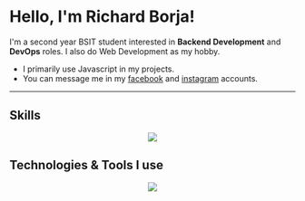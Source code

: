 # Hello, I'm Richard Borja!

I'm a second year BSIT student interested in **Backend Development** and **DevOps** roles. I also do Web Development as my hobby.
- I primarily use Javascript in my projects.
- You can message me in my [facebook](https://www.facebook.com/saeiouu) and [instagram](https://www.instagram.com/1nonlyrets/) accounts.

---

## Skills

<p align="center">
  <a href="https://skillicons.dev">
    <img src="https://skillicons.dev/icons?i=html,css,js,ts,c,cpp,java,nodejs,express,graphql,apollo,react,nextjs,tailwind,postgres,mysql,sqlite,redis,sequelize,prisma&theme=dark&perline=10" />
  </a>
</p>

## Technologies & Tools I use

<p align="center">
  <a href="https://skillicons.dev">
    <img src="https://skillicons.dev/icons?i=linux,neovim,npm,maven,git,github,docker,cloudflare,vercel,supabase,postman,vite&theme=dark" />
  </a>
</p>
